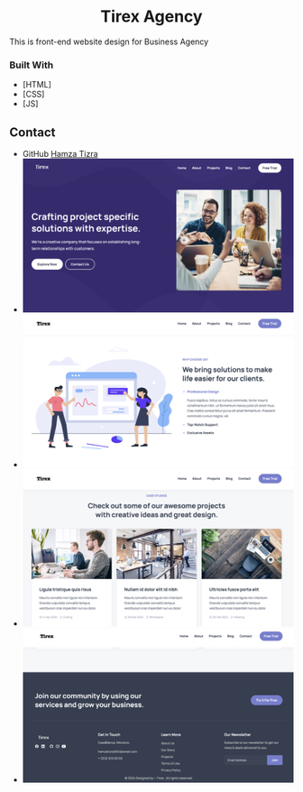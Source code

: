 <h1 align="center">Tirex Agency</h1>

This is front-end website design for Business Agency

### Built With

- [HTML]
- [CSS]
- [JS]

## Contact

- GitHub [Hamza Tizra](https://github.com/Tizrex)
- ![ ](assets/images/Tirex1.png)
- ![ ](assets/images/Tirex2.png)
- ![ ](assets/images/Tirex3.png)
- ![ ](assets/images/Tirex4.png)
